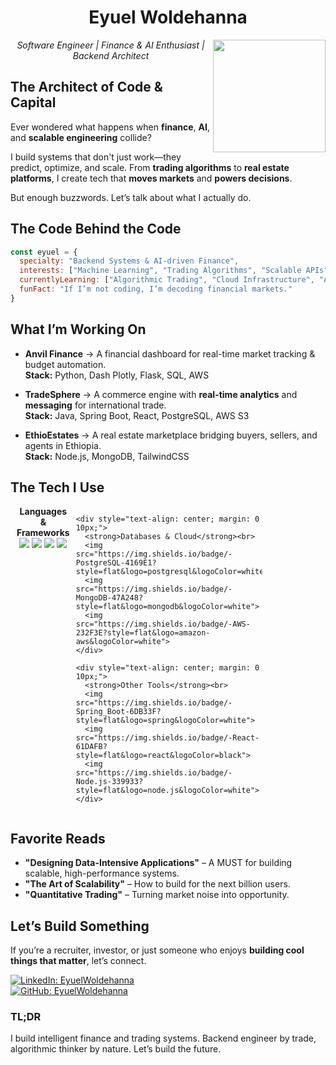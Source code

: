 <div align="center">
  <h1>Eyuel Woldehanna</h1>
  <img align="right" src="https://media.giphy.com/media/xT9IgzoKnwFNmISR8I/giphy.gif" width="180">
</div>
<p align="center"><em>Software Engineer | Finance & AI Enthusiast | Backend Architect</em></p>  


## The Architect of Code & Capital  

Ever wondered what happens when **finance**, **AI**, and **scalable engineering** collide?  

I build systems that don't just work—they predict, optimize, and scale. From **trading algorithms** to **real estate platforms**, I create tech that **moves markets** and **powers decisions**.  

But enough buzzwords. Let’s talk about what I actually do.  


## The Code Behind the Code  

```Javascript
const eyuel = {  
  specialty: "Backend Systems & AI-driven Finance",  
  interests: ["Machine Learning", "Trading Algorithms", "Scalable APIs"],  
  currentlyLearning: ["Algorithmic Trading", "Cloud Infrastructure", "AI for Financial Markets"],  
  funFact: "If I’m not coding, I’m decoding financial markets."  
}  
```

## What I’m Working On  

- **Anvil Finance** → A financial dashboard for real-time market tracking & budget automation.  
  **Stack:** Python, Dash Plotly, Flask, SQL, AWS  

- **TradeSphere** → A commerce engine with **real-time analytics** and **messaging** for international trade.  
  **Stack:** Java, Spring Boot, React, PostgreSQL, AWS S3  

- **EthioEstates** → A real estate marketplace bridging buyers, sellers, and agents in Ethiopia.  
  **Stack:** Node.js, MongoDB, TailwindCSS  

## The Tech I Use  

<p align="center">
  <div style="display: flex; justify-content: space-between; width: 80%;">
    <div style="text-align: center; margin: 0 10px;">
      <strong>Languages & Frameworks</strong><br>
      <img src="https://img.shields.io/badge/-Python-3776AB?style=flat&logo=python&logoColor=white">
      <img src="https://img.shields.io/badge/-Java-007396?style=flat&logo=java&logoColor=white">
      <img src="https://img.shields.io/badge/-JavaScript-F7DF1E?style=flat&logo=javascript&logoColor=black">
      <img src="https://img.shields.io/badge/-C++-00599C?style=flat&logo=cplusplus&logoColor=white">
    </div>
    
    <div style="text-align: center; margin: 0 10px;">
      <strong>Databases & Cloud</strong><br>
      <img src="https://img.shields.io/badge/-PostgreSQL-4169E1?style=flat&logo=postgresql&logoColor=white">
      <img src="https://img.shields.io/badge/-MongoDB-47A248?style=flat&logo=mongodb&logoColor=white">
      <img src="https://img.shields.io/badge/-AWS-232F3E?style=flat&logo=amazon-aws&logoColor=white">
    </div>
    
    <div style="text-align: center; margin: 0 10px;">
      <strong>Other Tools</strong><br>
      <img src="https://img.shields.io/badge/-Spring_Boot-6DB33F?style=flat&logo=spring&logoColor=white">
      <img src="https://img.shields.io/badge/-React-61DAFB?style=flat&logo=react&logoColor=black">
      <img src="https://img.shields.io/badge/-Node.js-339933?style=flat&logo=node.js&logoColor=white">
    </div>
  </div>
</p>


## Favorite Reads  

- **"Designing Data-Intensive Applications"** – A MUST for building scalable, high-performance systems.  
- **"The Art of Scalability"** – How to build for the next billion users.  
- **"Quantitative Trading"** – Turning market noise into opportunity.  


## Let’s Build Something  

If you’re a recruiter, investor, or just someone who enjoys **building cool things that matter**, let’s connect.  

[![LinkedIn: EyuelWoldehanna](https://img.shields.io/badge/-EyuelWoldehanna-blue?style=flat-square&logo=Linkedin&logoColor=white&link=https://www.linkedin.com/in/woldehanna/)](https://www.linkedin.com/in/woldehanna/)  
[![GitHub: EyuelWoldehanna](https://img.shields.io/github/followers/EyuelWoldehanna?label=Follow&style=social)](https://github.com/EyuelWoldehanna)  

### **TL;DR**  

I build intelligent finance and trading systems. Backend engineer by trade, algorithmic thinker by nature. Let’s build the future.  
